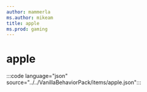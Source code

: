 ```yaml
---
author: mammerla
ms.author: mikeam
title: apple
ms.prod: gaming
---
```


# apple

:::code language="json" source="../../VanillaBehaviorPack/items/apple.json":::